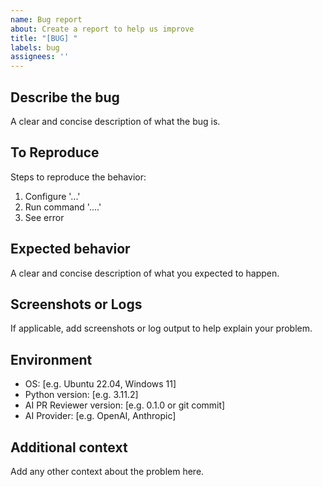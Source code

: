 ```yaml
---
name: Bug report
about: Create a report to help us improve
title: "[BUG] "
labels: bug
assignees: ''
---
```


## Describe the bug
A clear and concise description of what the bug is.

## To Reproduce
Steps to reproduce the behavior:
1. Configure '...'
2. Run command '....'
3. See error

## Expected behavior
A clear and concise description of what you expected to happen.

## Screenshots or Logs
If applicable, add screenshots or log output to help explain your problem.

## Environment
 - OS: [e.g. Ubuntu 22.04, Windows 11]
 - Python version: [e.g. 3.11.2]
 - AI PR Reviewer version: [e.g. 0.1.0 or git commit]
 - AI Provider: [e.g. OpenAI, Anthropic]

## Additional context
Add any other context about the problem here.